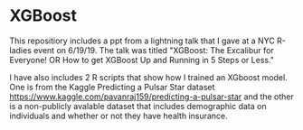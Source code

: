 # XGBoost

This repositiory includes a ppt from a lightning talk that I gave at a NYC R-ladies event on 6/19/19. The talk was titled "XGBoost: The Excalibur for Everyone! OR How to get XGBoost Up and Running in 5 Steps or Less." 

I have also includes 2 R scripts that show how I trained an XGboost model. One is from the Kaggle Predicting a Pulsar Star dataset https://www.kaggle.com/pavanraj159/predicting-a-pulsar-star and the other is a non-publicly avalable dataset that includes demographic data on individuals and whether or not they have health insurance.



